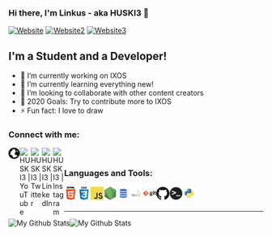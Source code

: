 ### Hi there, I'm Linkus - aka HUSKI3 👋

[![Website](https://img.shields.io/website?label=fellowtenno.ga&style=for-the-badge&url=https%3A%2F%2Ffellowtenno.ga)][website]
[![Website2](https://img.shields.io/website?label=wyvernapp.xyz&style=for-the-badge&url=http%3A%2F%2Fwyvernapp.xyz)][website2]
[![Website3](https://img.shields.io/website?label=azaytsev.tech&style=for-the-badge&url=http%3A%2F%2Fazaytsev.tech)][website3]

## I'm a Student and a Developer!
- 🔭 I’m currently working on IXOS
- 🌱 I’m currently learning everything new!
- 👯 I’m looking to collaborate with other content creators
- 🥅 2020 Goals: Try to contribute more to IXOS
- ⚡ Fun fact: I love to draw 

### Connect with me:

[<img align="left" alt="HUSKI3" width="22px" src="https://raw.githubusercontent.com/iconic/open-iconic/master/svg/globe.svg" />][website]
[<img align="left" alt="HUSKI3 | YouTube" width="22px" src="https://cdn.jsdelivr.net/npm/simple-icons@v3/icons/youtube.svg" />][youtube]
[<img align="left" alt="HUSKI3 | Twitter" width="22px" src="https://cdn.jsdelivr.net/npm/simple-icons@v3/icons/twitter.svg" />][twitter]
[<img align="left" alt="HUSKI3 | LinkedIn" width="22px" src="https://cdn.jsdelivr.net/npm/simple-icons@v3/icons/linkedin.svg" />][linkedin]
[<img align="left" alt="HUSKI3 | Instagram" width="22px" src="https://cdn.jsdelivr.net/npm/simple-icons@v3/icons/instagram.svg" />][instagram]

<br />

### Languages and Tools:

<img align="left" alt="HTML5" width="26px" src="https://raw.githubusercontent.com/github/explore/80688e429a7d4ef2fca1e82350fe8e3517d3494d/topics/html/html.png" />
<img align="left" alt="CSS3" width="26px" src="https://raw.githubusercontent.com/github/explore/80688e429a7d4ef2fca1e82350fe8e3517d3494d/topics/css/css.png" />
<img align="left" alt="JavaScript" width="26px" src="https://raw.githubusercontent.com/github/explore/80688e429a7d4ef2fca1e82350fe8e3517d3494d/topics/javascript/javascript.png" />
<img align="left" alt="Node.js" width="26px" src="https://raw.githubusercontent.com/github/explore/80688e429a7d4ef2fca1e82350fe8e3517d3494d/topics/nodejs/nodejs.png" />
<img align="left" alt="SQL" width="26px" src="https://raw.githubusercontent.com/github/explore/80688e429a7d4ef2fca1e82350fe8e3517d3494d/topics/sql/sql.png" />
<img align="left" alt="MySQL" width="26px" src="https://raw.githubusercontent.com/github/explore/80688e429a7d4ef2fca1e82350fe8e3517d3494d/topics/mysql/mysql.png" />
<img align="left" alt="Git" width="26px" src="https://raw.githubusercontent.com/github/explore/80688e429a7d4ef2fca1e82350fe8e3517d3494d/topics/git/git.png" />
<img align="left" alt="GitHub" width="26px" src="https://raw.githubusercontent.com/github/explore/78df643247d429f6cc873026c0622819ad797942/topics/github/github.png" />
<img align="left" alt="HTML5" width="26px" src="https://raw.githubusercontent.com/github/explore/80688e429a7d4ef2fca1e82350fe8e3517d3494d/topics/terminal/terminal.png" />
<img align="left" alt="Python" width="26px" src="https://raw.githubusercontent.com/github/explore/80688e429a7d4ef2fca1e82350fe8e3517d3494d/topics/python/python.png" />

<br />
<br />

---

<img align="left" alt="My Github Stats" src="https://github-readme-stats.codestackr.vercel.app/api?username=HUSKI3&count_private=true&show_icons=true&hide_border=true" /><img align="left" alt="My Github Stats" src="https://github-readme-stats.vercel.app/api/top-langs/?username=HUSKI3&layout=compact&hide_border=true " />

[website]: http://fellowtenno.ga
[website2]: http://wyvernapp.xyz
[website3]: http://azaytsev.tech/
[twitter]: https://twitter.com/IgnisPy
[youtube]: https://www.youtube.com/c/HuskieLunar
[instagram]: https://instagram.com/HUSKI3
[linkedin]: https://www.linkedin.com/in/artur-zaytsev/
